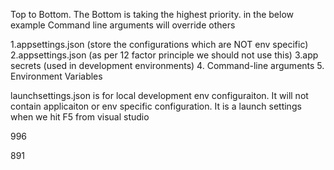 
Top to Bottom. The Bottom is taking the highest priority. in the below example Command line arguments  will override others

1.appsettings.json (store the configurations which are NOT env specific)
2.appsettings<env>.json (as per 12 factor principle we should not use this)
3.app secrets (used in development environments)
4. Command-line arguments
5. Environment Variables


launchsettings.json is for local development env configuraiton. It will not contain applicaiton or env specific configuration.
It is a launch settings when we hit F5 from visual studio


996

891

